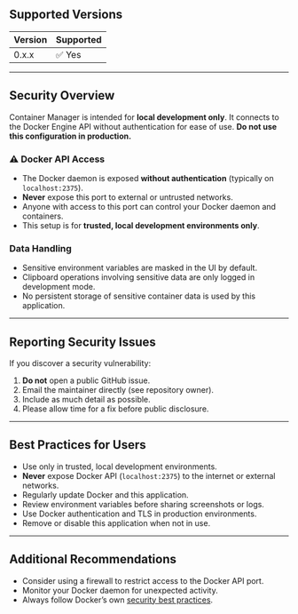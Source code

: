 
## Supported Versions

| Version | Supported          |
| ------- | ------------------ |
| 0.x.x   | ✅ Yes             |

---

## Security Overview

Container Manager is intended for **local development only**. It connects to the Docker Engine API without authentication for ease of use. **Do not use this configuration in production.**

### ⚠️ Docker API Access

- The Docker daemon is exposed **without authentication** (typically on `localhost:2375`).
- **Never** expose this port to external or untrusted networks.
- Anyone with access to this port can control your Docker daemon and containers.
- This setup is for **trusted, local development environments only**.

### Data Handling

- Sensitive environment variables are masked in the UI by default.
- Clipboard operations involving sensitive data are only logged in development mode.
- No persistent storage of sensitive container data is used by this application.

---

## Reporting Security Issues

If you discover a security vulnerability:

1. **Do not** open a public GitHub issue.
2. Email the maintainer directly (see repository owner).
3. Include as much detail as possible.
4. Please allow time for a fix before public disclosure.

---

## Best Practices for Users

- Use only in trusted, local development environments.
- **Never** expose Docker API (`localhost:2375`) to the internet or external networks.
- Regularly update Docker and this application.
- Review environment variables before sharing screenshots or logs.
- Use Docker authentication and TLS in production environments.
- Remove or disable this application when not in use.

---

## Additional Recommendations

- Consider using a firewall to restrict access to the Docker API port.
- Monitor your Docker daemon for unexpected activity.
- Always follow Docker’s own [security best practices](https://docs.docker.com/engine/security/).
